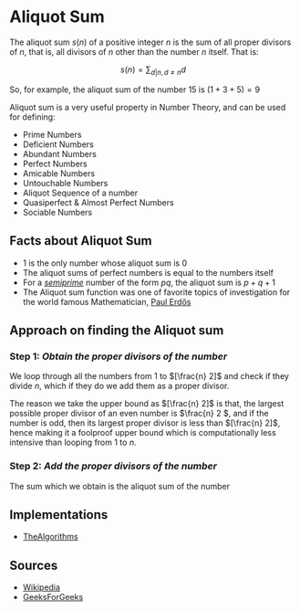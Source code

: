 # Aliquot Sum

The aliquot sum $s(n)$ of a positive integer $n$ is the sum of all proper divisors of $n$, that is, all divisors of $n$ other than the number $n$ itself. That is:

$$ s(n) = \sum_{d | n, d \neq n} {d} $$

So, for example, the aliquot sum of the number $15$ is $(1 + 3 + 5) = 9$

Aliquot sum is a very useful property in Number Theory, and can be used for defining:
- Prime Numbers
- Deficient Numbers
- Abundant Numbers
- Perfect Numbers
- Amicable Numbers
- Untouchable Numbers
- Aliquot Sequence of a number
- Quasiperfect & Almost Perfect Numbers
- Sociable Numbers

## Facts about Aliquot Sum
- 1 is the only number whose aliquot sum is 0
- The aliquot sums of perfect numbers is equal to the numbers itself
- For a [*semiprime*](https://en.wikipedia.org/wiki/Semiprime) number of the form $pq$, the aliquot sum is $p + q + 1$
- The Aliquot sum function was one of favorite topics of investigation for the world famous Mathematician, [Paul Erdős](https://en.wikipedia.org/wiki/Paul_Erd%C5%91s) 

## Approach on finding the Aliquot sum

### Step 1: *Obtain the proper divisors of the number*
We loop through all the numbers from $1$ to $[\frac{n} 2]$ and check if they divide $n$, which if they do we add them as a proper divisor.

The reason we take the upper bound as $[\frac{n} 2]$ is that, the largest possible proper divisor of an even number is $\frac{n} 2 $, and if the number is odd, then its largest proper divisor is less than $[\frac{n} 2]$, hence making it a foolproof upper bound which is computationally less intensive than looping from $1$ to $n$.

### Step 2: *Add the proper divisors of the number*
The sum which we obtain is the aliquot sum of the number

## Implementations
- [TheAlgorithms](https://the-algorithms.com/algorithm/aliquot-sum)

## Sources
- [Wikipedia](https://en.wikipedia.org/wiki/Aliquot_sum)
- [GeeksForGeeks](https://www.geeksforgeeks.org/aliquot-sum/)
